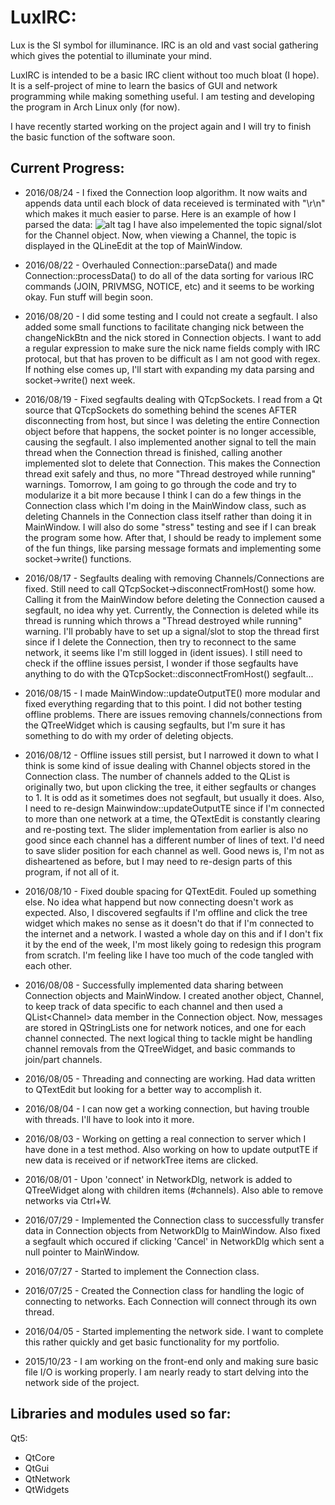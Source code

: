 LuxIRC:
=======
Lux is the SI symbol for illuminance. IRC is an old and vast social gathering which gives the potential to illuminate your mind.

LuxIRC is intended to be a basic IRC client without too much bloat (I hope). It is a self-project of mine to learn the basics of GUI and network programming while making something useful. I am testing and developing the program in Arch Linux only (for now).

I have recently started working on the project again and I will try to finish the basic function of the software soon.

Current Progress:
-----------------
* 2016/08/24 - I fixed the Connection loop algorithm. It now waits and appends data until each block of data receieved is terminated with "\r\n" which makes it much easier to parse. Here is an example of how I parsed the data:
![alt tag](http://i.imgur.com/k36VH1c.png)
I have also impelemented the topic signal/slot for the Channel object. Now, when viewing a Channel, the topic is displayed in the QLineEdit at the top of MainWindow.

* 2016/08/22 - Overhauled Connection::parseData() and made Connection::processData() to do all of the data sorting for various IRC commands (JOIN, PRIVMSG, NOTICE, etc) and it seems to be working okay. Fun stuff will begin soon.

* 2016/08/20 - I did some testing and I could not create a segfault. I also added some small functions to facilitate changing nick between the changeNickBtn and the nick stored in Connection objects. I want to add a regular expression to make sure the nick name fields comply with IRC protocal, but that has proven to be difficult as I am not good with regex. If nothing else comes up, I'll start with expanding my data parsing and socket->write() next week.

* 2016/08/19 - Fixed segfaults dealing with QTcpSockets. I read from a Qt source that QTcpSockets do something behind the scenes AFTER disconnecting from host, but since I was deleting the entire Connection object before that happens, the socket pointer is no longer accessible, causing the segfault. I also implemented another signal to tell the main thread when the Connection thread is finished, calling another implemented slot to delete that Connection. This makes the Connection thread exit safely and thus, no more "Thread destroyed while running" warnings. Tomorrow, I am going to go through the code and try to modularize it a bit more because I think I can do a few things in the Connection class which I'm doing in the MainWindow class, such as deleting Channels in the Connection class itself rather than doing it in MainWindow. I will also do some "stress" testing and see if I can break the program some how. After that, I should be ready to implement some of the fun things, like parsing message formats and implementing some socket->write() functions.

* 2016/08/17 - Segfaults dealing with removing Channels/Connections are fixed. Still need to call QTcpSocket->disconnectFromHost() some how. Calling it from the MainWindow before deleting the Connection caused a segfault, no idea why yet. Currently, the Connection is deleted while its thread is running which throws a "Thread destroyed while running" warning. I'll probably have to set up a signal/slot to stop the thread first since if I delete the Connection, then try to reconnect to the same network, it seems like I'm still logged in (ident issues). I still need to check if the offline issues persist, I wonder if those segfaults have anything to do with the QTcpSocket::disconnectFromHost() segfault...

* 2016/08/15 - I made MainWindow::updateOutputTE() more modular and fixed everything regarding that to this point. I did not bother testing offline problems. There are issues removing channels/connections from the QTreeWidget which is causing segfaults, but I'm sure it has something to do with my order of deleting objects.

* 2016/08/12 - Offline issues still persist, but I narrowed it down to what I think is some kind of issue dealing with Channel objects stored in the Connection class. The number of channels added to the QList is originally two, but upon clicking the tree, it either segfaults or changes to 1. It is odd as it sometimes does not segfault, but usually it does. Also, I need to re-design Mainwindow::updateOutputTE since if I'm connected to more than one network at a time, the QTextEdit is constantly clearing and re-posting text. The slider implementation from earlier is also no good since each channel has a different number of lines of text. I'd need to save slider position for each channel as well. Good news is, I'm not as disheartened as before, but I may need to re-design parts of this program, if not all of it.

* 2016/08/10 - Fixed double spacing for QTextEdit. Fouled up something else. No idea what happend but now connecting doesn't work as expected. Also, I discovered segfaults if I'm offline and click the tree widget which makes no sense as it doesn't do that if I'm connected to the internet and a network. I wasted a whole day on this and if I don't fix it by the end of the week, I'm most likely going to redesign this program from scratch. I'm feeling like I have too much of the code tangled with each other.

* 2016/08/08 - Successfully implemented data sharing between Connection objects and MainWindow. I created another object, Channel, to keep track of data specific to each channel and then used a QList&lt;Channel&gt; data member in the Connection object. Now, messages are stored in QStringLists one for network notices, and one for each channel connected. The next logical thing to tackle might be handling channel removals from the QTreeWidget, and basic commands to join/part channels.

* 2016/08/05 - Threading and connecting are working. Had data written to QTextEdit but looking for a better way to accomplish it.

* 2016/08/04 - I can now get a working connection, but having trouble with threads. I'll have to look into it more.

* 2016/08/03 - Working on getting a real connection to server which I have done in a test method. Also working on how to update outputTE if new data is received or if networkTree items are clicked.

* 2016/08/01 - Upon 'connect' in NetworkDlg, network is added to QTreeWidget along with children items (#channels). Also able to remove networks via Ctrl+W.

* 2016/07/29 - Implemented the Connection class to successfully transfer data in Connection objects from NetworkDlg to MainWindow. Also fixed a segfault which occured if clicking 'Cancel' in NetworkDlg which sent a null pointer to MainWindow.

* 2016/07/27 - Started to implement the Connection class.

* 2016/07/25 - Created the Connection class for handling the logic of connecting to networks. Each Connection will connect through its own thread.

* 2016/04/05 - Started implementing the network side. I want to complete this rather quickly and get basic functionality for my portfolio.

* 2015/10/23 - I am working on the front-end only and making sure basic file I/O is working properly. I am nearly ready to start delving into the network side of the project.

Libraries and modules used so far:
----------------------------------
Qt5:
   * QtCore
   * QtGui
   * QtNetwork
   * QtWidgets
